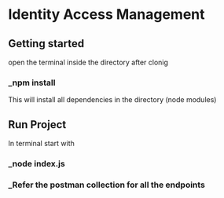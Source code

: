 # Identity Access Management

## Getting started

open the terminal inside the directory after clonig
### _npm install
This will install all dependencies in the directory (node modules)

## Run Project
In terminal start with 
### _node index.js

### _Refer the postman collection for all the endpoints
